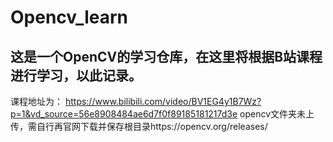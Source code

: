 # Opencv_learn

## 这是一个OpenCV的学习仓库，在这里将根据B站课程进行学习，以此记录。
课程地址为：
https://www.bilibili.com/video/BV1EG4y1B7Wz?p=1&vd_source=56e8908484ae6d7f0f89185181217d3e
opencv文件夹未上传，需自行再官网下载并保存根目录https://opencv.org/releases/
